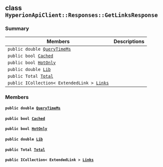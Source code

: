 ## class `HyperionApiClient::Responses::GetLinksResponse` 

### Summary

 Members                        | Descriptions                                
--------------------------------|---------------------------------------------
`public double `[`QueryTimeMs`](#class_hyperion_api_client_1_1_responses_1_1_get_links_response_1aaed05a434b4de2c0ca564fe4e3d8a2ec) | 
`public bool `[`Cached`](#class_hyperion_api_client_1_1_responses_1_1_get_links_response_1a4c2f66ac7e92baee23ff3feaedd0a069) | 
`public bool `[`HotOnly`](#class_hyperion_api_client_1_1_responses_1_1_get_links_response_1aede0d7016e2e36bf71998767504ae13f) | 
`public double `[`Lib`](#class_hyperion_api_client_1_1_responses_1_1_get_links_response_1aadde7ea54f4086c6436402e5cdfb36d8) | 
`public Total `[`Total`](#class_hyperion_api_client_1_1_responses_1_1_get_links_response_1aadea4b415425548b9fbcf43685f59cd1) | 
`public ICollection< ExtendedLink > `[`Links`](#class_hyperion_api_client_1_1_responses_1_1_get_links_response_1af95280e0eabfb15d3ba1a6085775c395) | 

### Members

#### `public double `[`QueryTimeMs`](#class_hyperion_api_client_1_1_responses_1_1_get_links_response_1aaed05a434b4de2c0ca564fe4e3d8a2ec) 

#### `public bool `[`Cached`](#class_hyperion_api_client_1_1_responses_1_1_get_links_response_1a4c2f66ac7e92baee23ff3feaedd0a069) 

#### `public bool `[`HotOnly`](#class_hyperion_api_client_1_1_responses_1_1_get_links_response_1aede0d7016e2e36bf71998767504ae13f) 

#### `public double `[`Lib`](#class_hyperion_api_client_1_1_responses_1_1_get_links_response_1aadde7ea54f4086c6436402e5cdfb36d8) 

#### `public Total `[`Total`](#class_hyperion_api_client_1_1_responses_1_1_get_links_response_1aadea4b415425548b9fbcf43685f59cd1) 

#### `public ICollection< ExtendedLink > `[`Links`](#class_hyperion_api_client_1_1_responses_1_1_get_links_response_1af95280e0eabfb15d3ba1a6085775c395) 

